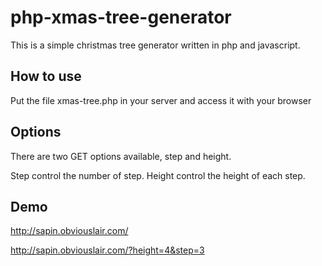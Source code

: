 php-xmas-tree-generator
=======================

This is a simple christmas tree generator written in php and javascript.

How to use
---------

Put the file xmas-tree.php in your server and access it with your browser

Options
-------

There are two GET options available, step and height.

Step control the number of step.
Height control the height of each step.

Demo
------

http://sapin.obviouslair.com/

http://sapin.obviouslair.com/?height=4&step=3
